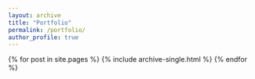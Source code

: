 ```yaml
---
layout: archive
title: "Portfolio"
permalink: /portfolio/
author_profile: true
---
```




{% for post in site.pages %}
  {% include archive-single.html %}
{% endfor %}
